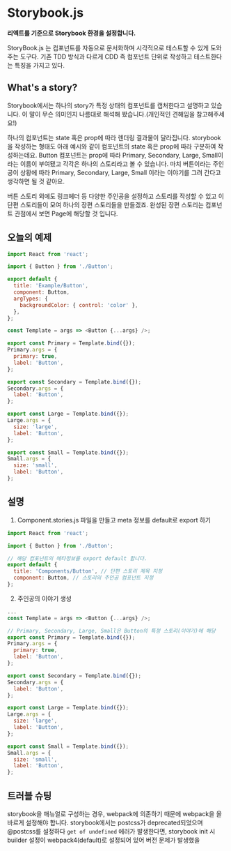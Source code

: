 # Storybook.js

**리엑트를 기준으로 Storybook 환경을 설정합니다.**

StoryBook.js 는 컴포넌트를 자동으로 문서화하며 시각적으로 테스트할 수 있게 도와주는 도구다. 기존 TDD 방식과 다르게 CDD 즉 컴포넌트 단위로 작성하고 테스트한다는 특징을 가지고 있다.

## What's a story?

Storybook에서는 하나의 story가 특정 상태의 컴포넌트를 캡처한다고 설명하고 있습니다. 이 말이 무슨 의미인지 나름대로 해석해 봤습니다.(개인적인 견해임을 참고해주세요!)

하나의 컴포넌트는 state 혹은 prop에 따라 렌더링 결과물이 달라집니다. storybook을 작성하는 형태도 아래 예시와 같이 컴포넌트의 state 혹은 prop에 따라 구분하여 작성하는데요.
Button 컴포넌트는 prop에 따라 Primary, Secondary, Large, Small이라는 이름이 부여됐고 각각은 하나의 스토리라고 볼 수 있습니다. 마치 버튼이라는 주인공이 상황에 따라 Primary, Secondary, Large, Small 이라는 이야기를 그려 간다고 생각하면 될 것 같아요.

버튼 스토리 외에도 링크헤더 등 다양한 주인공을 설정하고 스토리를 작성할 수 있고 이 단편 스토리들이 모여 하나의 장편 스토리들을 만들겠죠. 완성된 장편 스토리는 컴포넌트 관점에서 보면 Page에 해당할 것 입니다.

## 오늘의 예제

```js
import React from 'react';

import { Button } from './Button';

export default {
  title: 'Example/Button',
  component: Button,
  argTypes: {
    backgroundColor: { control: 'color' },
  },
};

const Template = args => <Button {...args} />;

export const Primary = Template.bind({});
Primary.args = {
  primary: true,
  label: 'Button',
};

export const Secondary = Template.bind({});
Secondary.args = {
  label: 'Button',
};

export const Large = Template.bind({});
Large.args = {
  size: 'large',
  label: 'Button',
};

export const Small = Template.bind({});
Small.args = {
  size: 'small',
  label: 'Button',
};
```

## 설명

1. Component.stories.js 파일을 만들고 meta 정보를 default로 export 하기

```js
import React from 'react';

import { Button } from './Button';

// 해당 컴포넌트의 메타정보를 export default 합니다.
export default {
  title: 'Components/Button', // 단편 스토리 제목 지정
  component: Button, // 스토리의 주인공 컴포넌트 지정
};
```

2. 주인공의 이야기 생성

```js
...
const Template = args => <Button {...args} />;

// Primary, Secondary, Large, Small은 Button의 특정 스토리(이야기)에 해당
export const Primary = Template.bind({});
Primary.args = {
  primary: true,
  label: 'Button',
};

export const Secondary = Template.bind({});
Secondary.args = {
  label: 'Button',
};

export const Large = Template.bind({});
Large.args = {
  size: 'large',
  label: 'Button',
};

export const Small = Template.bind({});
Small.args = {
  size: 'small',
  label: 'Button',
};
```

## 트러블 슈팅

storybook을 매뉴얼로 구성하는 경우, webpack에 의존하기 때문에 webpack을 올바르게 설정해야 합니다. storybook에서는 postcss가 deprecated되었으며 @postcss를 설정하다 `get of undefined` 에러가 발생한다면, storybook init 시 builder 설정이 webpack4(default)로 설정되어 있어 버전 문제가 발생했을
